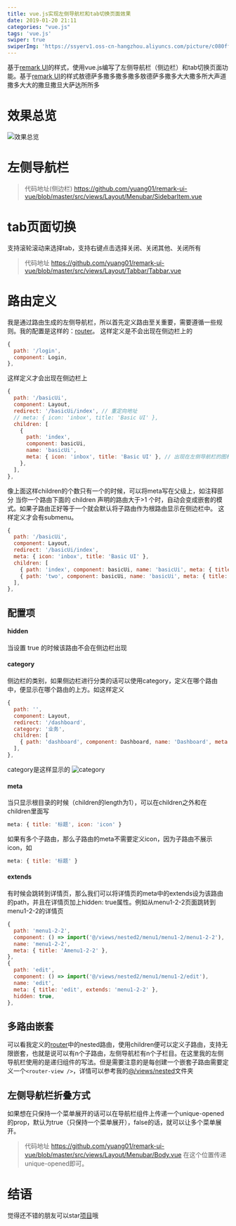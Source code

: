 ```yaml
---
title: vue.js实现左侧导航栏和tab切换页面效果
date: 2019-01-20 21:11
categories: "vue.js"
tags: 'vue.js'
swiper: true
swiperImg: 'https://ssyerv1.oss-cn-hangzhou.aliyuncs.com/picture/c080ff4434354e35af9dab0a3ee1b9f7.jpg!sswm'
---
```

基于<a href="https://getbootstrapadmin.com/remark/base/index.html">remark UI</a>的样式，使用vue.js编写了左侧导航栏（侧边栏）和tab切换页面功能。基于<a href="https://getbootstrapadmin.com/remark/base/index.html">remark UI</a>的样式敖德萨多撒多撒多撒多敖德萨多撒多大大撒多所大声道撒多大大的撒旦撒旦大萨达所所多

<!-- more -->
# 效果总览
![效果总览](/images/remark.gif)
# 左侧导航栏
> 代码地址(侧边栏)
https://github.com/yuang01/remark-ui-vue/blob/master/src/views/Layout/Menubar/SidebarItem.vue

# tab页面切换
支持滚轮滚动来选择tab，支持右键点击选择关闭、关闭其他、关闭所有
> 代码地址
https://github.com/yuang01/remark-ui-vue/blob/master/src/views/Layout/Tabbar/Tabbar.vue

# 路由定义
我是通过路由生成的左侧导航栏，所以首先定义路由至关重要，需要遵循一些规则。我的配置是这样的：<a href="https://github.com/yuang01/remark-ui-vue/blob/master/src/router/index.js">router</a>。
这样定义是不会出现在侧边栏上的
``` javascript
{
  path: '/login',
  component: Login,
},
```
这样定义才会出现在侧边栏上
``` javascript
{
  path: '/basicUi',
  component: Layout,
  redirect: '/basicUi/index', // 重定向地址
  // meta: { icon: 'inbox', title: 'Basic UI' },
  children: [
    {
      path: 'index',
      component: basicUi,
      name: 'basicUi',
      meta: { icon: 'inbox', title: 'Basic UI' }, // 出现在左侧导航栏的图标和标题
    },
  ],
},
```
像上面这样children的个数只有一个的时候，可以将meta写在父级上，如注释部分
当你一个路由下面的 children 声明的路由大于>1 个时，自动会变成嵌套的模式。如果子路由正好等于一个就会默认将子路由作为根路由显示在侧边栏中。
这样定义才会有submenu。
``` javascript
{
  path: '/basicUi',
  component: Layout,
  redirect: '/basicUi/index',
  meta: { icon: 'inbox', title: 'Basic UI' },
  children: [
    { path: 'index', component: basicUi, name: 'basicUi', meta: { title: 'BasicUI-Index' }, },
    { path: 'two', component: basicUi, name: 'basicUi', meta: { title: 'BasicUI-two' }, },
  ],
},
```
## 配置项
#### hidden
当设置 true 的时候该路由不会在侧边栏出现
#### category
侧边栏的类别，如果侧边栏进行分类的话可以使用category，定义在哪个路由中，便显示在哪个路由的上方。如这样定义
``` javascript
{
  path: '',
  component: Layout,
  redirect: '/dashboard',
  category: '业务',
  children: [
    { path: 'dashboard', component: Dashboard, name: 'Dashboard', meta: { icon: 'dashboard', title: '首页' }, },
  ],
},
```
category是这样显示的
![category](/images/remark01.png)
#### meta
当只显示根目录的时候（children的length为1），可以在children之外和在children里面写
``` javascript
meta: { title: '标题', icon: 'icon' }
```
如果有多个子路由，那么子路由的meta不需要定义icon，因为子路由不展示icon，如
``` javascript
meta: { title: '标题' }
```
#### extends
有时候会跳转到详情页，那么我们可以将详情页的meta中的extends设为该路由的path，并且在详情页加上hidden: true属性。例如从menu1-2-2页面跳转到menu1-2-2的详情页
``` javascript
{
  path: 'menu1-2-2',
  component: () => import('@/views/nested2/menu1/menu1-2/menu1-2-2'),
  name: 'menu1-2-2',
  meta: { title: 'Amenu1-2-2' },
},
{
  path: 'edit',
  component: () => import('@/views/nested2/menu1/menu1-2/edit'),
  name: 'edit',
  meta: { title: 'edit', extends: 'menu1-2-2' },
  hidden: true,
},
```
## 多路由嵌套
可以看我定义的<a href="https://github.com/yuang01/remark-ui-vue/blob/master/src/router/index.js">router</a>中的nested路由，使用children便可以定义子路由，支持无限嵌套，也就是说可以有n个子路由，左侧导航栏有n个子栏目。在这里我的左侧导航栏使用的是递归组件的写法。但是需要注意的是每创建一个嵌套子路由需要定义一个`<router-view />`，详情可以参考我的<a href="https://github.com/yuang01/remark-ui-vue/tree/master/src/views/nested">@/views/nested</a>文件夹


## 左侧导航栏折叠方式
如果想在只保持一个菜单展开的话可以在导航栏组件上传递一个unique-opened的prop，默认为true（只保持一个菜单展开），false的话，就可以让多个菜单展开。
> 代码地址
https://github.com/yuang01/remark-ui-vue/blob/master/src/views/Layout/Menubar/Body.vue
在这个位置传递unique-opened即可。

# 结语
觉得还不错的朋友可以star<a href="https://github.com/yuang01/remark-ui-vue">项目</a>哦

